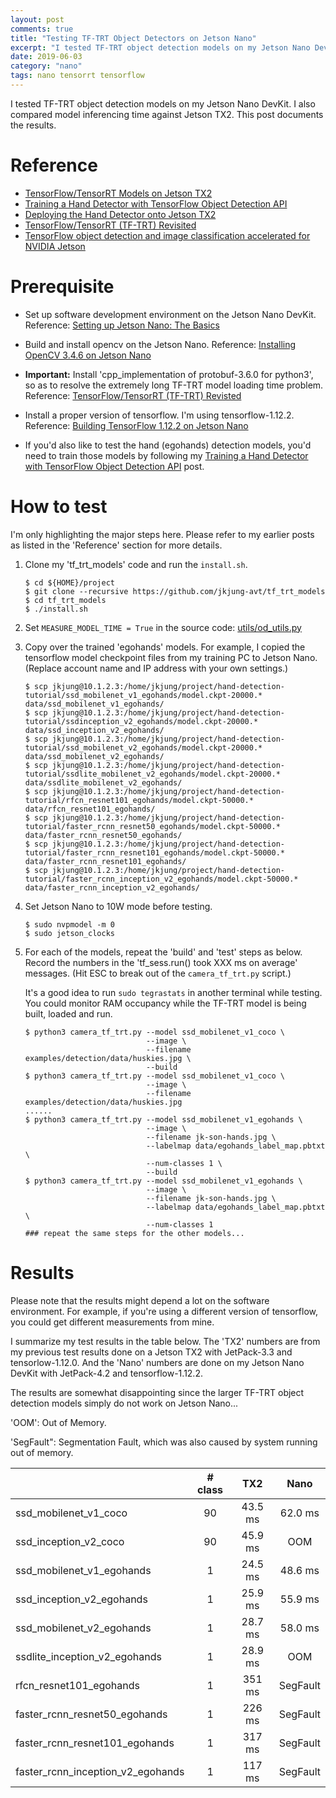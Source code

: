 ```yaml
---
layout: post
comments: true
title: "Testing TF-TRT Object Detectors on Jetson Nano"
excerpt: "I tested TF-TRT object detection models on my Jetson Nano DevKit.  I also compared model inferencing time against Jetson TX2."
date: 2019-06-03
category: "nano"
tags: nano tensorrt tensorflow
---
```


I tested TF-TRT object detection models on my Jetson Nano DevKit.  I also compared model inferencing time against Jetson TX2.  This post documents the results.

# Reference

* [TensorFlow/TensorRT Models on Jetson TX2](https://jkjung-avt.github.io/tf-trt-models/)
* [Training a Hand Detector with TensorFlow Object Detection API](https://jkjung-avt.github.io/hand-detection-tutorial/)
* [Deploying the Hand Detector onto Jetson TX2](https://jkjung-avt.github.io/hand-detection-on-tx2/)
* [TensorFlow/TensorRT (TF-TRT) Revisited](https://jkjung-avt.github.io/tf-trt-revisited/)
* [TensorFlow object detection and image classification accelerated for NVIDIA Jetson](https://devtalk.nvidia.com/default/topic/1037019/jetson-tx2/tensorflow-object-detection-and-image-classification-accelerated-for-nvidia-jetson/post/5288250/#5288250)

# Prerequisite

* Set up software development environment on the Jetson Nano DevKit.  Reference: [Setting up Jetson Nano: The Basics](https://jkjung-avt.github.io/setting-up-nano/)

* Build and install opencv on the Jetson Nano.  Reference: [Installing OpenCV 3.4.6 on Jetson Nano](https://jkjung-avt.github.io/opencv-on-nano/)

* **Important:** Install 'cpp_implementation of protobuf-3.6.0 for python3', so as to resolve the extremely long TF-TRT model loading time problem.  Reference: [TensorFlow/TensorRT (TF-TRT) Revisted](https://jkjung-avt.github.io/tf-trt-revisited/)

* Install a proper version of tensorflow.  I'm using tensorflow-1.12.2.  Reference: [Building TensorFlow 1.12.2 on Jetson Nano](https://jkjung-avt.github.io/build-tensorflow-1.12.2/)

* If you'd also like to test the hand (egohands) detection models, you'd need to train those models by following my [Training a Hand Detector with TensorFlow Object Detection API](https://jkjung-avt.github.io/hand-detection-tutorial/) post.

# How to test

I'm only highlighting the major steps here.  Please refer to my earlier posts as listed in the 'Reference' section for more details.

1. Clone my 'tf_trt_models' code and run the `install.sh`.

   ```shell
   $ cd ${HOME}/project
   $ git clone --recursive https://github.com/jkjung-avt/tf_trt_models
   $ cd tf_trt_models
   $ ./install.sh
   ```

2. Set `MEASURE_MODEL_TIME = True` in the source code: [utils/od_utils.py](https://github.com/jkjung-avt/tf_trt_models/blob/master/utils/od_utils.py#L15)

3. Copy over the trained 'egohands' models.  For example, I copied the tensorflow model checkpoint files from my training PC to Jetson Nano.  (Replace account name and IP address with your own settings.)

   ```shell
   $ scp jkjung@10.1.2.3:/home/jkjung/project/hand-detection-tutorial/ssd_mobilenet_v1_egohands/model.ckpt-20000.* data/ssd_mobilenet_v1_egohands/ 
   $ scp jkjung@10.1.2.3:/home/jkjung/project/hand-detection-tutorial/ssdinception_v2_egohands/model.ckpt-20000.* data/ssd_inception_v2_egohands/ 
   $ scp jkjung@10.1.2.3:/home/jkjung/project/hand-detection-tutorial/ssd_mobilenet_v2_egohands/model.ckpt-20000.* data/ssd_mobilenet_v2_egohands/ 
   $ scp jkjung@10.1.2.3:/home/jkjung/project/hand-detection-tutorial/ssdlite_mobilenet_v2_egohands/model.ckpt-20000.* data/ssdlite_mobilenet_v2_egohands/ 
   $ scp jkjung@10.1.2.3:/home/jkjung/project/hand-detection-tutorial/rfcn_resnet101_egohands/model.ckpt-50000.* data/rfcn_resnet101_egohands/ 
   $ scp jkjung@10.1.2.3:/home/jkjung/project/hand-detection-tutorial/faster_rcnn_resnet50_egohands/model.ckpt-50000.* data/faster_rcnn_resnet50_egohands/ 
   $ scp jkjung@10.1.2.3:/home/jkjung/project/hand-detection-tutorial/faster_rcnn_resnet101_egohands/model.ckpt-50000.* data/faster_rcnn_resnet101_egohands/ 
   $ scp jkjung@10.1.2.3:/home/jkjung/project/hand-detection-tutorial/faster_rcnn_inception_v2_egohands/model.ckpt-50000.* data/faster_rcnn_inception_v2_egohands/ 
   ```

4. Set Jetson Nano to 10W mode before testing.

   ```shell
   $ sudo nvpmodel -m 0
   $ sudo jetson_clocks
   ```

5. For each of the models, repeat the 'build' and 'test' steps as below.  Record the numbers in the 'tf_sess.run() took XXX ms on average' messages.  (Hit ESC to break out of the `camera_tf_trt.py` script.)

   It's a good idea to run `sudo tegrastats` in another terminal while testing.  You could monitor RAM occupancy while the TF-TRT model is being built, loaded and run.

   ```shell
   $ python3 camera_tf_trt.py --model ssd_mobilenet_v1_coco \
                              --image \
                              --filename examples/detection/data/huskies.jpg \
                              --build
   $ python3 camera_tf_trt.py --model ssd_mobilenet_v1_coco \
                              --image \
                              --filename examples/detection/data/huskies.jpg
   ......
   $ python3 camera_tf_trt.py --model ssd_mobilenet_v1_egohands \
                              --image \
                              --filename jk-son-hands.jpg \
                              --labelmap data/egohands_label_map.pbtxt \
                              --num-classes 1 \
                              --build
   $ python3 camera_tf_trt.py --model ssd_mobilenet_v1_egohands \
                              --image \
                              --filename jk-son-hands.jpg \
                              --labelmap data/egohands_label_map.pbtxt \
                              --num-classes 1
   ### repeat the same steps for the other models...
   ```

# Results

Please note that the results might depend a lot on the software environment.  For example, if you're using a different version of tensorflow, you could get different measurements from mine.

I summarize my test results in the table below.  The 'TX2' numbers are from my previous test results done on a Jetson TX2 with JetPack-3.3 and tensorlow-1.12.0.  And the 'Nano' numbers are done on my Jetson Nano DevKit with JetPack-4.2 and tensorflow-1.12.2.

The results are somewhat disappointing since the larger TF-TRT object detection models simply do not work on Jetson Nano...

'OOM': Out of Memory.

'SegFault": Segmentation Fault, which was also caused by system running out of memory.  

|                                   |  # class  |    TX2    |   Nano   |
| :-------------------------------- | :-------: | :-------: | :------: |
| ssd_mobilenet_v1_coco             |     90    |  43.5 ms  |  62.0 ms |
| ssd_inception_v2_coco             |     90    |  45.9 ms  |    OOM   |
| ssd_mobilenet_v1_egohands         |      1    |  24.5 ms  |  48.6 ms |
| ssd_inception_v2_egohands         |      1    |  25.9 ms  |  55.9 ms |
| ssd_mobilenet_v2_egohands         |      1    |  28.7 ms  |  58.0 ms |
| ssdlite_inception_v2_egohands     |      1    |  28.9 ms  |    OOM   |
| rfcn_resnet101_egohands           |      1    |   351 ms  | SegFault |
| faster_rcnn_resnet50_egohands     |      1    |   226 ms  | SegFault |
| faster_rcnn_resnet101_egohands    |      1    |   317 ms  | SegFault |
| faster_rcnn_inception_v2_egohands |      1    |   117 ms  | SegFault |
